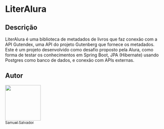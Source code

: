 # LiterAlura

## Descrição

LiterAlura é uma biblioteca de metadados de livros que faz conexão com a API Gutendex, uma API do projeto Gutenberg que fornece os metadados. Este é um projeto desenvolvido como desafio proposto pela Alura, como forma de testar os conhecimentos em Spring Boot, JPA (Hibernate) usando Postgres como banco de dados, e conexão com APIs externas.

## Autor

[<img loading="lazy" src="https://avatars.githubusercontent.com/u/107806776?v=4" width=115><br><sub>Samuel Salvador</sub>](https://github.com/samuel-salvador)